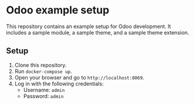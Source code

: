 # Odoo example setup

This repository contains an example setup for Odoo development. It includes a sample module, a sample theme, and a sample theme extension.

## Setup

1. Clone this repository.
2. Run `docker-compose up`.
3. Open your browser and go to `http://localhost:8069`.
4. Log in with the following credentials:
   - Username: `admin`
   - Password: `admin`

